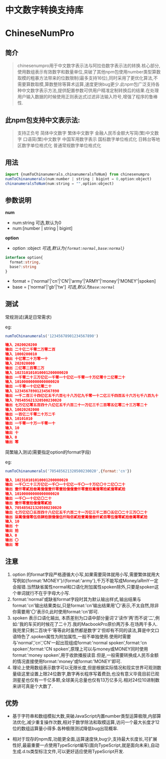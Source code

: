 # 中文数字转换支持库
# ChineseNumPro
## 简介
> chinesenumpro用于中文数字表示法与阿拉伯数字表示法的转换.核心部分,使用数组表示有效数字和数量单位,突破了其他npm包使用number类型算数取模的粗暴方法带来的位数限制(最多支持16位),同时采用了更优化算法,不需要算数取模,算数整除等算术运算,速度更快bug更少.此npm包广泛支持各种中文数字表示方法,提供配置参数可供用户精准定制转换后的结果.在处理用户输入数据的时候使用正则表达式过滤非法输入符号,增强了程序的鲁棒性.
## 此npm包支持中文表示法:
> 支持正负号
> 简体中文数字
> 繁体中文数字
> 金融人民币金额大写简(繁)中文数字
> 口语简(繁)中文数字
> 中国军用数字表示
> 国标数字单位格式化
> 日韩台等地区数字单位格式化
> 普通常规数字单位格式化

## 用法
``` javascript
import {numToChinanumerals,chinanumeralsToNum} from chinesenumpro
numToChinanumerals(num:number | string | bigint = 0,option:object)
chinanumeralsToNum(num:string = "",option:object)
```

## 参数说明
**num**
- num:string 可选,默认为0
- num:[number | string | bigint]
  
**option**
- option :object *可选,默认为`{format:normal,base:normal}`*
```typescript
interface option{
  format:string,
  base?:string
}
```
- format = ['normal'|'cn'|'CN'|'army'|'ARMY'|'money'|'MONEY'|spoken]
- base = ['normal'|'gb'|'tw'] *可选,默认为`base:normal`*

## 测试

常规测试(满足日常需求)

eg: 
```javascript
numToChinanumerals('12345678901234567890')
```
```json
输入 2020020200
输出 二十亿二千零二万零二百
输入 1000200010
输出 十亿零二十万零一十
输入 202020000
输出 二亿零二百零二万
输入 102310101010001200000020
输出 一千零二十三万亿亿一千零一十亿亿一千零一十万亿零十二亿零二十
输入 10100000000000000020
输出 一千零一十亿亿零二十
输入 12345678901234567890
输出 一千二百三十四亿亿五千六百七十八万亿九千零一十二亿三千四百五十六万七千八百九十
输入 705485621320500230020
输出 七万亿亿零五百四十八亿亿五千六百二十一万亿三千二百零五亿零二十三万零二十
输入 10020202000
输出 一百亿二千零二十万二千
输入 10101010
输出 一千零一十万一千零一十
输入 10
输出 十
输入 0
输出 零
```
简繁输入测试(需要指定option的format字段)

eg:
```javascript
numToChinanumerals('705485621320500230020',{format:'cn'})
```
```json
输入 102310101010001200000020
输出 一千〇二十三万亿亿一千〇一十亿亿一千〇一十万亿〇十二亿〇二十
输出 壹仟零貳拾叁萬億億壹仟零壹拾億億壹仟零壹拾萬億零拾貳億零貳拾
输入 10100000000000000020
输出 一千〇一十亿亿〇二十
输出 壹仟零壹拾億億零貳拾
输入 705485621320500230020
输出 七万亿亿〇五百四十八亿亿五千六百二十一万亿三千二百〇五亿〇二十三万〇二十
输出 柒萬億億零伍佰肆拾捌億億伍仟陆佰貳拾壹萬億叁仟貳佰零伍億零貳拾叁萬零貳拾
输入 10
输出 十
输出 拾
输入 0
输出 〇
输出 零
```

## 注意
1. option 的format字段严格遵循大小写,如果需要简体就用小写,需要繁体就用大写例如{format:'MONEY'}/{format:'army'},千万不能写成Money/aRmY一定会报错.当然缺省属性normal和口语化附加属性spoken除外,只要是spoken这个单词就行不在乎字母大小写.
2. format:'normal'或缺省format字段时其为默认输出样式,输出结果与format:'cn'输出结果类似,只是format:'cn'输出结果用'〇'表示,不太自然,除非你需要用'〇'表示0,此时使用format:'cn'即可.
3. spoken 表示口语化输出, 本质差别为口语中部分量词'2'读作'两'而不说'二',例如:'我的车买的时候花了二十万.我的MacbookPro原价两万多.在场两千多人.我兜里只剩二百块千'等等此时虽然都是数字'2'但却有不同的读法,算是中文口语特色了.spoken属性为附加属性,一般不单独使用.使用时需要与'normal','cn','CN'一起出现组成format:'normal spoken',format:'cn spoken',format:'CN spoken',原理上可以与money或MONEY同时使用format:'money spoken',用于收款播报读音.但是,一般需要转换成人民币金额的情况直接使用format:'money'或format:'MONEY'即可.
4. 理论上使用数组表示数字可以无限长度,但是根据实际情况和现实世界可观测数量级这里设置上限24位数字,数字再长程序写着费劲,也没有意义毕竟目前已观测星星也仅有一千亿多颗,全球美元总量也仅有13万亿多元.相对24位10进制数来讲可真是个大数了.

## 优势

* 基于字符串和数组模拟大数,突破JavaScript内置number类型运算极限,内部算法优化,减少重复操作次数,相对于数学除法和取模运算,访问一个最大长度才12位的数组运算量小得多.各种极限测试降低bug出现概率.

* 相对于现存的npm库,功能更全面,运算速度快,bug少,支持最大长度长,可扩展性好,最最重要一点使用TypeScript编写(面向TypeScript,就是面向未来),自动生成.d.ts类型标注文件,可以更好适应使用TypeScript开发.